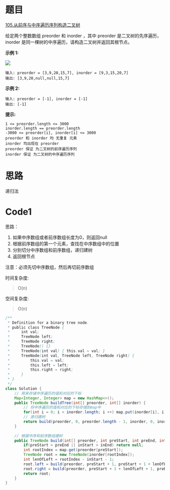 # 题目
[105.从前序与中序遍历序列构造二叉树](https://leetcode.cn/problems/construct-binary-tree-from-preorder-and-inorder-traversal/)

给定两个整数数组 preorder 和 inorder ，其中 preorder 是二叉树的先序遍历， inorder 是同一棵树的中序遍历，请构造二叉树并返回其根节点。



**示例 1:**

![](https://assets.leetcode.com/uploads/2021/02/19/tree.jpg)
``` 
输入: preorder = [3,9,20,15,7], inorder = [9,3,15,20,7]
输出: [3,9,20,null,null,15,7]
```
**示例 2:**

``` 
输入: preorder = [-1], inorder = [-1]
输出: [-1]
```


**提示:**

``` 
1 <= preorder.length <= 3000
inorder.length == preorder.length
-3000 <= preorder[i], inorder[i] <= 3000
preorder 和 inorder 均 无重复 元素
inorder 均出现在 preorder
preorder 保证 为二叉树的前序遍历序列
inorder 保证 为二叉树的中序遍历序列
```

# 思路
递归法

# Code1
思路：
1. 如果中序数组或者前序数组长度为0，则返回null
2. 根据前序数组的第一个元素，查找在中序数组中的位置
3. 分别切分中序数组和前序数组，递归建树
4. 返回根节点

注意：必须先切中序数组，然后再切前序数组

时间复杂度:
>O(n)


空间复杂度:
> O(n)

```java
/**
 * Definition for a binary tree node.
 * public class TreeNode {
 *     int val;
 *     TreeNode left;
 *     TreeNode right;
 *     TreeNode() {}
 *     TreeNode(int val) { this.val = val; }
 *     TreeNode(int val, TreeNode left, TreeNode right) {
 *         this.val = val;
 *         this.left = left;
 *         this.right = right;
 *     }
 * }
 */
class Solution {
    // 用来存储中序遍历的值和对应的下标
    Map<Integer, Integer> map = new HashMap<>();
    public TreeNode buildTree(int[] preorder, int[] inorder) {
        // 将中序遍历的值和对应的下标存储到map中
        for(int i = 0; i < inorder.length; i ++) map.put(inorder[i], i);
        // 递归建树
        return build(preorder, 0, preorder.length - 1, inorder, 0, inorder.length - 1);
    }
    
    // 根据中序和前序数组建树
    public TreeNode build(int[] preorder, int preStart, int preEnd, int[] inorder, int inStart, int inEnd){
        if(preStart > preEnd || inStart > inEnd) return null;
        int rootIndex = map.get(preorder[preStart]);
        TreeNode root = new TreeNode(inorder[rootIndex]);
        int lenOfLeft = rootIndex - inStart - 1;
        root.left = build(preorder, preStart + 1, preStart + 1 + lenOfLeft, inorder, inStart, rootIndex - 1);
        root.right = build(preorder, preStart + 1 + lenOfLeft + 1, preEnd, inorder, rootIndex + 1, inEnd);
        return root;
    }
}
```